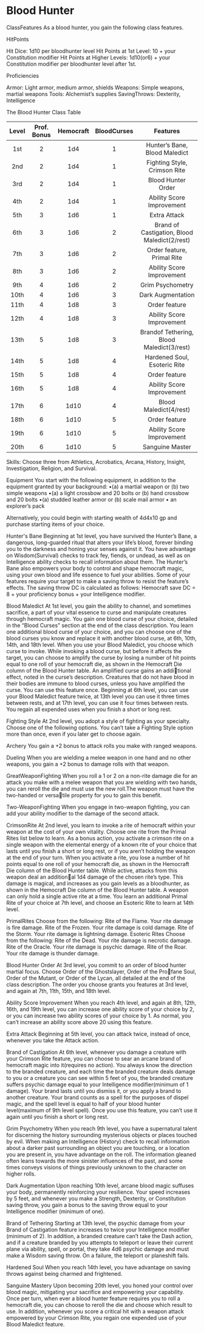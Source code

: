 # Blood Hunter

ClassFeatures
As a blood hunter, you gain the following class features.

HitPoints

Hit Dice: 1d10 per bloodhunter level
Hit Points at 1st Level: 10 + your Constitution modifier
Hit Points at Higher Levels: 1d10(or6) + your Constitution modifier per bloodhunter level after 1st.

Proficiencies

Armor: Light armor, medium armor, shields
Weapons: Simple weapons, martial weapons
Tools: Alchemist’s supplies
SavingThrows: Dexterity, Intelligence

The Blood Hunter Class Table

| Level | Prof. Bonus | Hemocraft | BloodCurses | Features |
| :-: | :-: | :-: | :-: | :-: |
| 1st | 2 | 1d4 | 1 | Hunter’s Bane, Blood Maledict |
| 2nd | 2 | 1d4 | 1 | Fighting Style, Crimson Rite |
| 3rd | 2 | 1d4 | 1 | Blood Hunter Order |
| 4th | 2 | 1d4 | 1 | Ability Score Improvement |
| 5th | 3 | 1d6 | 1 | Extra Attack |
| 6th | 3 | 1d6 | 2 | Brand of Castigation, Blood Maledict(2/rest) |
| 7th | 3 | 1d6 | 2 | Order feature, Primal Rite |
| 8th | 3 | 1d6 | 2 | Ability Score Improvement |
| 9th | 4 | 1d6 | 2 | Grim Psychometry |
| 10th | 4 | 1d6 | 3 | Dark Augmentation |
| 11th | 4 | 1d8 | 3 | Order feature |
| 12th | 4 | 1d8 | 3 | Ability Score Improvement |
| 13th | 5 | 1d8 | 3 | Brandof Tethering, Blood Maledict(3/rest) |
| 14th | 5 | 1d8 | 4 | Hardened Soul, Esoteric Rite |
| 15th | 5 | 1d8 | 4 | Order feature |
| 16th | 5 | 1d8 | 4 | Ability Score Improvement |
| 17th | 6 | 1d10 | 4 | Blood Maledict(4/rest) |
| 18th | 6 | 1d10 | 5 | Order feature |
| 19th | 6 | 1d10 | 5 | Ability Score Improvement |
| 20th | 6 | 1d10 | 5 | Sanguine Master |


Skills: Choose three from Athletics, Acrobatics, Arcana, History, Insight, Investigation, Religion, and Survival.

Equipment
You start with the following equipment, in addition to the equipment granted by your background:
•(a) a martial weapon or (b) two simple weapons
•(a) a light crossbow and 20 bolts or (b) hand crossbow and 20 bolts
•(a) studded leather armor or (b) scale mail armor
• an explorer’s pack

Alternatively, you could begin with starting wealth of 4d4x10 gp and purchase starting items of your choice.

Hunter's Bane
Beginning at 1st level, you have survived the Hunter’s Bane, a dangerous, long-guarded ritual that alters your life’s  blood, forever binding you to the darkness and honing your senses against it. You have advantage on Wisdom(Survival)  checks to track fey, fiends, or undead, as well as on Intelligence ability checks to recall information about them. 
The Hunter’s Bane also empowers your body to control and shape hemocraft magic, using your own blood and life essence to fuel your abilities. Some of your features require your target to make a saving throw to resist the feature’s effects. The saving throw DC is calculated as follows: Hemocraft save DC = 8 + your proficiency bonus + your Intelligence modifier.

Blood Maledict
At 1st level, you gain the ability to channel, and sometimes sacrifice, a part of your vital essence to curse and manipulate creatures through hemocraft magic. You gain one blood curse of your choice, detailed in the “Blood Curses” section at the end of the class description. You learn one additional blood curse of your choice, and you can choose one of the blood curses you know and replace it with another blood curse, at 6th, 10th, 14th, and 18th level. When you use your Blood Maledict, you choose which  curse to invoke. While invoking a blood curse, but before it affects the target, you can choose to amplify the curse by losing a number of hit points equal to one roll of your hemocraft die, as shown in the Hemocraft Die column of the Blood Hunter table. An amplified curse gains an additional effect, noted in the curse’s description. Creatures that do not have blood in their bodies are immune to blood curses, unless you have amplified the curse. You can use this feature once. Beginning at 6th level, you can use your Blood Maledict feature twice, at 13th level you can use it three times between rests, and at 17th level, you can use it four times between rests. You regain all expended uses when you finish a short or long rest.

Fighting Style
At 2nd level, you adopt a style of fighting as your specialty. Choose one of the following options. You can’t take a Fighting Style option more than once, even if you later get to choose again.

Archery
You gain a +2 bonus to attack rolls you make with ranged weapons.

Dueling
When you are wielding a melee weapon in one hand and no other weapons, you gain a +2 bonus to damage rolls with that weapon.

GreatWeaponFighting
When you roll a 1 or 2 on a non-rite damage die for an attack you make with a melee weapon that you are wielding with two hands, you can reroll the die and must use the new roll.The weapon must have the two-handed or versatile property for you to gain this benefit.

Two-WeaponFighting
When you engage in two-weapon fighting, you can add your ability modifier to the damage of the second attack.

CrimsonRite
At 2nd level, you learn to invoke a rite of hemocraft within your weapon at the cost of your own vitality. Choose one rite from the Primal Rites list below to learn. As a bonus action, you activate a crimson rite on a single weapon with the elemental energy of a known rite of your choice that lasts until you finish a short or long rest, or if you aren’t holding the weapon at the end of your turn. When you activate a rite, you lose a number of hit points equal to one roll of your hemocraft die, as shown in the Hemocraft Die column of the Blood Hunter table. While active, attacks from this weapon deal an additional 1d4 damage of the chosen rite’s type. This damage is magical, and increases as you gain levels as a bloodhunter, as shown in the Hemocraft Die column of the Blood Hunter table. A weapon can only hold a single active rite at a time. You learn an additional Primal Rite of your choice at 7th level, and choose an Esoteric Rite to learn at 14th level.

PrimalRites
Choose from the following:
Rite of the Flame. Your rite damage is fire damage.
Rite of the Frozen. Your rite damage is cold damage.
Rite of the Storm. Your rite damage is lightning damage.
Esoteric Rites
Choose from the following:
Rite of the Dead. Your rite damage is necrotic damage.
Rite of the Oracle. Your rite damage is psychic damage.
Rite of the Roar. Your rite damage is thunder damage.

Blood Hunter Order
At 3rd level, you commit to an order of blood hunter martial focus. Choose Order of the Ghostslayer, Order of the Profane Soul, Order of the Mutant, or Order of the Lycan, all detailed at the end of the class description. The order you choose grants you features at 3rd level, and again at 7th, 11th, 15th, and 18th level.

Ability Score Improvement
When you reach 4th level, and again at 8th, 12th, 16th, and 19th level, you can increase one ability score of your choice by 2, or you can increase two ability scores of your choice by 1. As normal, you can’t increase an ability score above 20 using this feature.

Extra Attack
Beginning at 5th level, you can attack twice, instead of once, whenever you take the Attack action.

Brand of Castigation
At 6th level, whenever you damage a creature with your Crimson Rite feature, you can choose to sear an arcane brand of hemocraft magic into it(requires no action). You always know the direction to the branded creature, and each time the branded creature deals damage to you or a creature you can see within 5 feet of you, the branded creature suffers psychic damage equal to your Intelligence modifier(minimum of 1 damage). Your brand lasts until you dismiss it, or you apply a brand to another creature. Your brand counts as a spell for the purposes of dispel magic, and the spell level is equal to half of your blood hunter level(maximum of 9th level spell). Once you use this feature, you can’t use it again until you finish a short or long rest.

Grim Psychometry
When you reach 9th level, you have a supernatural talent for discerning the history surrounding mysterious objects or places touched by evil. When making an Intelligence (History) check to recall information about a darker past surrounding an object you are touching, or a location you are present in, you have advantage on the roll. The information gleaned often leans towards the more sinister influences of the past, and some times conveys visions of things previously unknown to the character on higher rolls.

Dark Augmentation
Upon reaching 10th level, arcane blood magic suffuses your body, permanently reinforcing your resilience. Your speed  increases by 5 feet, and whenever you make a Strength, Dexterity, or Constitution saving throw, you gain a bonus to the saving throw equal to your Intelligence modifier (minimum of one).

Brand of Tethering
Starting at 13th level, the psychic damage from your Brand of Castigation feature increases to twice your Intelligence modifier (minimum of 2). In addition, a branded creature can’t take the Dash  action, and if a creature branded by you attempts to teleport or leave their current plane via ability, spell, or portal, they  take 4d6 psychic damage and must make a Wisdom saving throw. On a failure, the teleport or planeshift fails.

Hardened Soul
When you reach 14th level, you have advantage on saving throws against being charmed and frightened.

Sanguine Mastery
Upon becoming 20th level, you honed your control over blood magic, mitigating your sacrifice and empowering  your capability. Once per turn, when ever a blood hunter feature requires you to roll a hemocraft die, you can choose  to reroll the die and choose which result to use. In addition, whenever you score a critical hit with a  weapon attack empowered by your Crimson Rite, you regain one expended use of your Blood Maledict feature.
